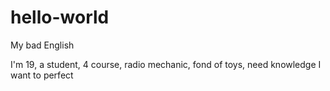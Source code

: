 # hello-world
My bad English

I'm 19, a student, 4 course, radio mechanic, fond of toys, need knowledge
I want to perfect
